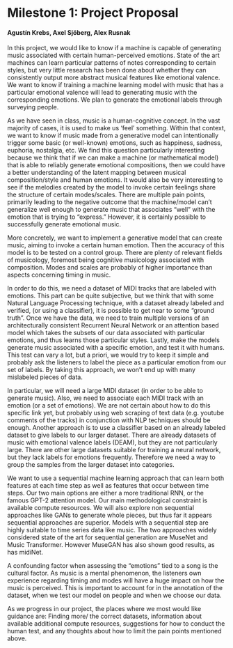# Milestone 1: Project Proposal
#### Agustín Krebs, Axel Sjöberg, Alex Rusnak

In this project, we would like to know if a machine is capable of generating music associated with certain human-perceived emotions. State of the art machines can learn particular patterns of notes corresponding to certain styles, but very little research has been done about whether they can consistently output more abstract musical features like emotional valence. We want to know if training a machine learning model with music that has a particular emotional valence will lead to generating music with the corresponding emotions. We plan to generate the emotional labels through surveying people. 

As we have seen in class, music is a human-cognitive concept. In the vast majority of cases, it is used to make us ‘feel’ something. Within that context, we want to know if music made from a generative model can intentionally trigger some basic (or well-known) emotions, such as happiness, sadness, euphoria, nostalgia, etc. We find this question particularly interesting because we think that if we can make a machine (or mathematical model) that is able to reliably generate emotional compositions, then we could have a better understanding of the latent mapping between musical composition/style and human emotions. It would also be very interesting to see if the melodies created by the model to invoke certain feelings share the structure of certain modes/scales. There are multiple pain points, primarily leading to the negative outcome that the machine/model can’t generalize well enough to generate music that associates “well” with the emotion that is trying to “express.” However, it is certainly possible to successfully generate emotional music. 

More concretely, we want to implement a generative model that can create music, aiming to invoke a certain human emotion. Then the accuracy of this model is to be tested on a control group. There are plenty of relevant fields of musicology, foremost being cognitive musicology associated with composition. Modes and scales are probably of higher importance than aspects concerning timing in music. 

In order to do this, we need a dataset of MIDI tracks that are labeled with emotions. This part can be quite subjective, but we think that with some Natural Language Processing technique, with a dataset already labeled and verified, (or using a classifier), it is possible to get near to some “ground truth”. Once we have the data, we need to train multiple versions of an architecturally consistent Recurrent Neural Network or an attention based model which takes the subsets of our data associated with particular emotions, and thus learns those particular styles.  Lastly, make the models generate music associated with a specific emotion, and test it with humans. This test can vary a lot, but a priori, we would try to keep it simple and probably ask the listeners to label the piece as a particular emotion from our set of labels. By taking this approach, we won’t end up with many mislabeled pieces of data.

In particular, we will need a large MIDI dataset (in order to be able to generate music). Also, we need to associate each MIDI track with an emotion (or a set of emotions). We are not certain about how to do this specific link yet, but probably using web scraping of text data (e.g. youtube comments of the tracks) in conjunction with NLP techniques should be enough. Another approach is to use a classifier based on an already labeled dataset to give labels to our larger dataset. There are already datasets of music with emotional valence labels (DEAM), but they are not particularly large. There are other large datasets suitable for training a neural network, but they lack labels for emotions frequently. Therefore we need a way to group the samples from the larger dataset into categories.

We want to use a sequential machine learning approach that can learn both features at each time step as well as features that occur between time steps. Our two main options are either a more traditional RNN, or the famous GPT-2 attention model. Our main methodological constraint is available compute resources. We will also explore non sequential approaches like GANs to generate whole pieces, but thus far it appears sequential approaches are superior. Models with a sequential step are highly suitable to time series data like music. 
The two approaches widely considered state of the art for sequential generation are MuseNet and Music Transformer. However MuseGAN has also shown good results, as has midiNet.

A confounding factor when assessing the “emotions” tied to a song is the cultural factor. As music is a mental phenomenon, the listeners own experience regarding timing and modes will have a huge impact on how the music is perceived. This is important to account for in the annotation of the dataset, when we test our model on people and when we choose our data.

As we progress in our project, the places where we most would like guidance are: Finding more/ the correct datasets, information about available additional compute resources, suggestions for how to conduct the human test, and any thoughts about how to limit the pain points mentioned above.
